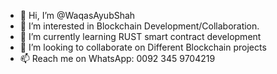 - 👋 Hi, I’m @WaqasAyubShah
- 👀 I’m interested in Blockchain Development/Collaboration. 
- 🌱 I’m currently learning RUST smart contract development
- 💞️ I’m looking to collaborate on Different Blockchain projects
- 📫 Reach me on WhatsApp: 0092 345 9704219

<!---
WaqasAyubShah/WaqasAyubShah is a ✨ special ✨ repository because its `README.md` (this file) appears on your GitHub profile.
You can click the Preview link to take a look at your changes.
--->
